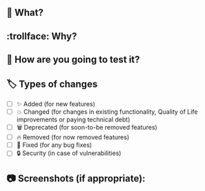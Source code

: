 ## :thinking: What?
<!--- Describe your changes in detail -->
<!--- Always start with the type of change your code introduced: [Added], [Changed], [Removed], [Fixed] -->


## :trollface: Why?
<!--- Why is this change required? What problem does it solve? -->
<!--- If it fixes an open issue, please link to the issue here. -->


## :test_tube: How are you going to test it?
<!--- Please describe in detail how you tested or you will test your changes. -->
<!--- Include details of your testing environment -->
<!--- see how your change affects other areas of the code, etc. -->


## :label: Types of changes
<!--- What types of changes does your code introduce? Put an x in all the boxes that apply: -->
- [ ] :sparkles: Added (for new features)
- [ ] :boom: Changed (for changes in existing functionality, Quality of Life improvements or paying technical debt)
- [ ] :wastebasket: Deprecated (for soon-to-be removed features)
- [ ] :fire: Removed (for now removed features)
- [ ] :bug: Fixed (for any bug fixes)
- [ ] :lock: Security (in case of vulnerabilities)

## :camera: Screenshots (if appropriate):
